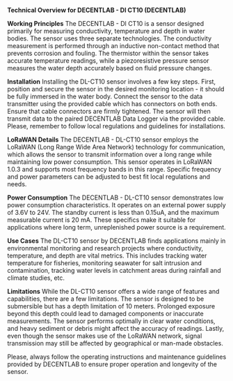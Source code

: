 **Technical Overview for DECENTLAB - Dl CT10 (DECENTLAB)**

**Working Principles**
The DECENTLAB - Dl CT10 is a sensor designed primarily for measuring conductivity, temperature and depth in water bodies. The sensor uses three separate technologies. The conductivity measurement is performed through an inductive non-contact method that prevents corrosion and fouling. The thermistor within the sensor takes accurate temperature readings, while a piezoresistive pressure sensor measures the water depth accurately based on fluid pressure changes.

**Installation**
Installing the DL-CT10 sensor involves a few key steps. First, position and secure the sensor in the desired monitoring location - it should be fully immersed in the water body. Connect the sensor to the data transmitter using the provided cable which has connectors on both ends. Ensure that cable connectors are firmly tightened. The sensor will then transmit data to the paired DECENTLAB Data Logger via the provided cable. Please, remember to follow local regulations and guidelines for installations.

**LoRaWAN Details**
The DECENTLAB - DL-CT10 sensor employs the LoRaWAN (Long Range Wide Area Network) technology for communication, which allows the sensor to transmit information over a long range while maintaining low power consumption. This sensor operates in LoRaWAN 1.0.3 and supports most frequency bands in this range. Specific frequency and power parameters can be adjusted to best fit local regulations and needs.

**Power Consumption**
The DECENTLAB - DL-CT10 sensor demonstrates low power consumption characteristics. It operates on an external power supply of 3.6V to 24V. The standby current is less than 0.15uA, and the maximum measurable current is 20 mA. These specifics make it suitable for applications where long term, unreplenished power source is a requirement.

**Use Cases**
The DL-CT10 sensor by DECENTLAB finds applications mainly in environmental monitoring and research projects where conductivity, temperature, and depth are vital metrics. This includes tracking water temperature for fisheries, monitoring seawater for salt intrusion and contamination, tracking water levels in catchment areas during rainfall and climate studies, etc.

**Limitations**
While the DL-CT10 sensor offers a wide range of features and capabilities, there are a few limitations. The sensor is designed to be submersible but has a depth limitation of 10 meters. Prolonged exposure beyond this depth could lead to damaged components or inaccurate measurements. The sensor performs optimally in clear water conditions, and heavy sediment or debris might affect the accuracy of readings. Lastly, even though the sensor makes use of the LoRaWAN network, signal transmission may still be affected by geographical or man-made obstacles. 

Please, always follow the operating instructions and maintenance guidelines provided by DECENTLAB to ensure proper operation and longevity of the sensor.